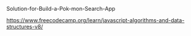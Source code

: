 Solution-for-Build-a-Pok-mon-Search-App

https://www.freecodecamp.org/learn/javascript-algorithms-and-data-structures-v8/

